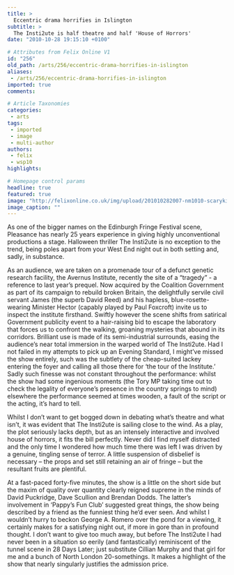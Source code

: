 ```yaml
---
title: >
  Eccentric drama horrifies in Islington
subtitle: >
  The Insti2ute is half theatre and half 'House of Horrors'
date: "2010-10-28 19:15:10 +0100"

# Attributes from Felix Online V1
id: "256"
old_path: /arts/256/eccentric-drama-horrifies-in-islington
aliases:
 - /arts/256/eccentric-drama-horrifies-in-islington
imported: true
comments:

# Article Taxonomies
categories:
 - arts
tags:
 - imported
 - image
 - multi-author
authors:
 - felix
 - wsp10
highlights:

# Homepage control params
headline: true
featured: true
image: "http://felixonline.co.uk/img/upload/201010282007-nm1010-scarykid.jpg"
image_caption: ""
---
```


As one of the bigger names on the Edinburgh Fringe Festival scene, Pleasance has nearly 25 years experience in giving highly unconventional productions a stage. Halloween thriller The Insti2ute is no exception to the trend, being poles apart from your West End night out in both setting and, sadly, in substance.

As an audience, we are taken on a promenade tour of a defunct genetic research facility, the Avernus Institute, recently the site of a “tragedy” - a reference to last year’s prequel. Now acquired by the Coalition Government as part of its campaign to rebuild broken Britain, the delightfully servile civil servant James (the superb David Reed) and his hapless, blue-rosette-wearing Minister Hector (capably played by Paul Foxcroft) invite us to inspect the institute firsthand. Swiftly however the scene shifts from satirical Government publicity event to a hair-raising bid to escape the laboratory that forces us to confront the walking, groaning mysteries that abound in its corridors. Brilliant use is made of its semi-industrial surrounds, easing the audience’s near total immersion in the warped world of The Insti2ute. Had I not failed in my attempts to pick up an Evening Standard, I might’ve missed the show entirely, such was the subtlety of the cheap-suited lackey entering the foyer and calling all those there for ‘the tour of the Institute.’ Sadly such finesse was not constant throughout the performance: whilst the show had some ingenious moments (the Tory MP taking time out to check the legality of everyone’s presence in the country springs to mind) elsewhere the performance seemed at times wooden, a fault of the script or the acting, it’s hard to tell.

Whilst I don’t want to get bogged down in debating what’s theatre and what isn’t, it was evident that The Insti2ute is sailing close to the wind. As a play, the plot seriously lacks depth, but as an intensely interactive and involved house of horrors, it fits the bill perfectly. Never did I find myself distracted and the only time I wondered how much time there was left I was driven by a genuine, tingling sense of terror. A little suspension of disbelief is necessary – the props and set still retaining an air of fringe – but the resultant fruits are plentiful.

At a fast-paced forty-five minutes, the show is a little on the short side but the maxim of quality over quantity clearly reigned supreme in the minds of David Puckridge, Dave Scullion and Brendan Dodds. The latter’s involvement in ‘Pappy’s Fun Club’ suggested great things, the show being described by a friend as the funniest thing he’d ever seen. And whilst I wouldn’t hurry to beckon George A. Romero over the pond for a viewing, it certainly makes for a satisfying night out, if more in gore than in profound thought. I don’t want to give too much away, but before The Insti2ute I had never been in a situation so eerily (and fantastically) reminiscent of the tunnel scene in 28 Days Later; just substitute Cillian Murphy and that girl for me and a bunch of North London 20-somethings. It makes a highlight of the show that nearly singularly justifies the admission price.
